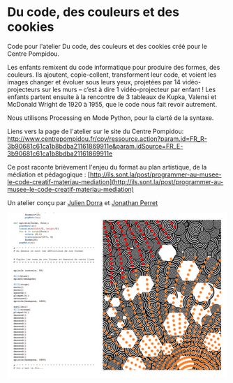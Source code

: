 Du code, des couleurs et des cookies
=====================

Code pour l'atelier Du code, des couleurs et des cookies créé pour le Centre Pompidou.

Les enfants remixent du code informatique pour produire des formes, des couleurs. Ils ajoutent, copie-collent, transforment leur code, et voient les images changer et évoluer sous leurs yeux, projetées par 14 vidéo-projecteurs sur les murs – c’est à dire 1 vidéo-projecteur par enfant ! Les enfants partent ensuite à la rencontre de 3 tableaux de Kupka, Valensi et McDonald Wright de 1920 à 1955, que le code nous fait revoir autrement.

Nous utilisons Processing en Mode Python, pour la clarté de la syntaxe.

Liens vers la page de l'atelier sur le site du Centre Pompidou: [http://www.centrepompidou.fr/cpv/ressource.action?param.id=FR_R-3b90681c61ca1b8bdba21161869911e&param.idSource=FR_E-3b90681c61ca1b8bdba21161869911e
](http://www.centrepompidou.fr/cpv/ressource.action?param.id=FR_R-3b90681c61ca1b8bdba21161869911e&param.idSource=FR_E-3b90681c61ca1b8bdba21161869911e
)

Ce post raconte brièvement l'enjeu du format au plan artistique, de la médiation et pédagogique : [http://ils.sont.la/post/programmer-au-musee-le-code-creatif-materiau-mediation](http://ils.sont.la/post/programmer-au-musee-le-code-creatif-materiau-mediation)

Un atelier conçu par [Julien Dorra](http://twitter.com/juliendorra) et [Jonathan Perret](http://twitter.com/jonathanperret)

![image](code-couleurs-cookies.png)
